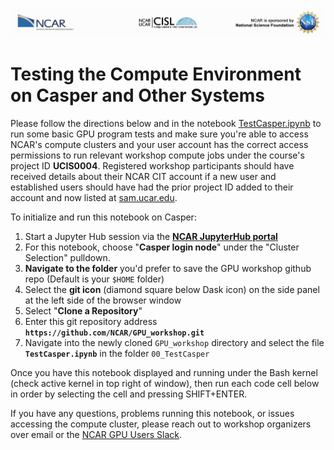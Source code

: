 ![NCAR UCAR Logo](../NCAR_CISL_NSF_banner.jpeg)
# Testing the Compute Environment on Casper and Other Systems
Please follow the directions below and in the notebook [TestCasper.ipynb](TestCasper.ipynb) to run some basic GPU program tests and make sure you're able to access NCAR's compute clusters and your user account has the correct access permissions to run relevant workshop compute jobs under the course's project ID **UCIS0004**. Registered workshop participants should have received details about their NCAR CIT account if a new user and established users should have had the prior project ID added to their account and now listed at [sam.ucar.edu](https://sam.ucar.edu).

To initialize and run this notebook on Casper: 
1. Start a Jupyter Hub session via the **[NCAR JupyterHub portal](https://jupyterhub.hpc.ucar.edu/stable/)**
2. For this notebook, choose "**Casper login node**" under the "Cluster Selection" pulldown.
3. **Navigate to the folder** you'd prefer to save the GPU workshop github repo (Default is your `$HOME` folder)
4. Select the **git icon** (diamond square below Dask icon) on the side panel at the left side of the browser window
5. Select "**Clone a Repository**" 
6. Enter this git repository address **`https://github.com/NCAR/GPU_workshop.git`**
7. Navigate into the newly cloned `GPU_workshop` directory and select the file **`TestCasper.ipynb`** in the folder `00_TestCasper`

Once you have this notebook displayed and running under the Bash kernel (check active kernel in top right of window), then run each code cell below in order by selecting the cell and pressing SHIFT+ENTER.

If you have any questions, problems running this notebook, or issues accessing the compute cluster, please reach out to workshop organizers over email or the [NCAR GPU Users Slack](https://ncargpuusers.slack.com).
